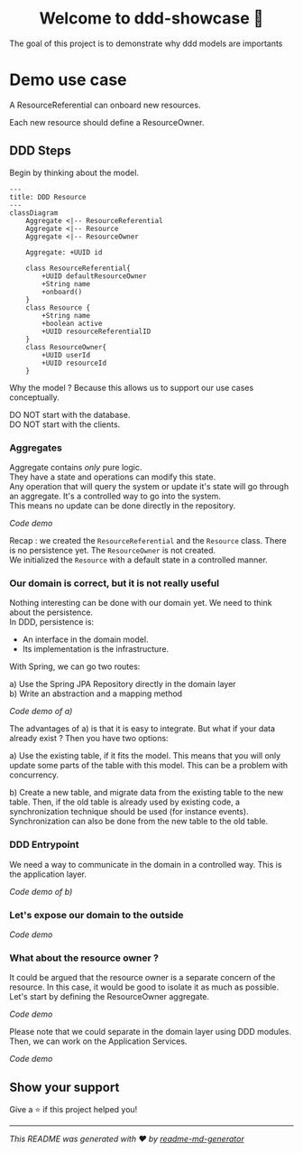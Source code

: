 <h1 align="center">Welcome to ddd-showcase 👋</h1>
<p>The goal of this project is to demonstrate why ddd models are importants</p>

# Demo use case

A ResourceReferential can onboard new resources.

Each new resource should define a ResourceOwner.

## DDD Steps

Begin by thinking about the model.
```mermaid
---
title: DDD Resource
---
classDiagram
    Aggregate <|-- ResourceReferential
    Aggregate <|-- Resource
    Aggregate <|-- ResourceOwner
    
    Aggregate: +UUID id
    
    class ResourceReferential{
        +UUID defaultResourceOwner
        +String name
        +onboard()
    }
    class Resource {
        +String name
        +boolean active
        +UUID resourceReferentialID
    }
    class ResourceOwner{
        +UUID userId
        +UUID resourceId
    }
```

Why the model ? Because this allows us to support our use cases conceptually.

DO NOT start with the database.<br>
DO NOT start with the clients.

### Aggregates

Aggregate contains *only* pure logic.<br>
They have a state and operations can modify this state.<br>
Any operation that will query the system or update it's state will go through an aggregate. It's a controlled way to go into the system.<br>
This means no update can be done directly in the repository.

*Code demo*

Recap : we created the `ResourceReferential` and the `Resource` class.
There is no persistence yet. The `ResourceOwner` is not created.<br>
We initialized the `Resource` with a default state in a controlled manner.

### Our domain is correct, but it is not really useful

Nothing interesting can be done with our domain yet. We need to think about the persistence.<br>
In DDD, persistence is:
* An interface in the domain model.
* Its implementation is the infrastructure.

With Spring, we can go two routes:

a) Use the Spring JPA Repository directly in the domain layer<br>
b) Write an abstraction and a mapping method

*Code demo of a)*

The advantages of a) is that it is easy to integrate. But what if your data already exist ? Then you have two options:

a) Use the existing table, if it fits the model. This means that you will only update some parts of the table with this model. This can be a problem with concurrency.

b) Create a new table, and migrate data from the existing table to the new table. Then, if the old table is already used by existing code, a synchronization technique should be used (for instance events). Synchronization can also be done from the new table to the old table.

### DDD Entrypoint

We need a way to communicate in the domain in a controlled way. This is the application layer.

*Code demo of b)*

### Let's expose our domain to the outside

*Code demo*

### What about the resource owner ?

It could be argued that the resource owner is a separate concern of the resource. In this case, it would be good to isolate it as much as possible. Let's start by defining the ResourceOwner aggregate.

*Code demo*

Please note that we could separate in the domain layer using DDD modules.<br>
Then, we can work on the Application Services.

*Code demo*

## Show your support

Give a ⭐️ if this project helped you!

***
_This README was generated with ❤️ by [readme-md-generator](https://github.com/kefranabg/readme-md-generator)_
